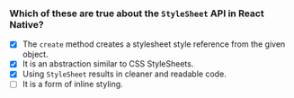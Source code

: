 ### Which of these are true about the `StyleSheet` API in React Native?

- [x] The `create` method creates a stylesheet style reference from the given object.
- [x] It is an abstraction similar to CSS StyleSheets.
- [x] Using `StyleSheet` results in cleaner and readable code.
- [ ] It is a form of inline styling.
